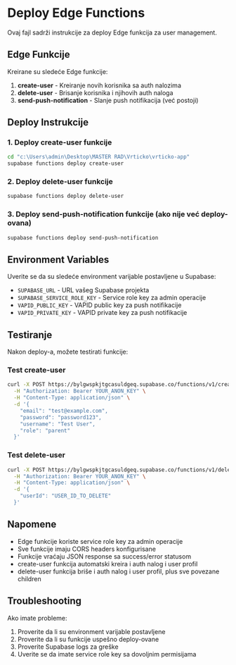 # Deploy Edge Functions

Ovaj fajl sadrži instrukcije za deploy Edge funkcija za user management.

## Edge Funkcije

Kreirane su sledeće Edge funkcije:

1. **create-user** - Kreiranje novih korisnika sa auth nalozima
2. **delete-user** - Brisanje korisnika i njihovih auth naloga
3. **send-push-notification** - Slanje push notifikacija (već postoji)

## Deploy Instrukcije

### 1. Deploy create-user funkcije

```bash
cd "c:\Users\admin\Desktop\MASTER RAD\Vrticko\vrticko-app"
supabase functions deploy create-user
```

### 2. Deploy delete-user funkcije

```bash
supabase functions deploy delete-user
```

### 3. Deploy send-push-notification funkcije (ako nije već deploy-ovana)

```bash
supabase functions deploy send-push-notification
```

## Environment Variables

Uverite se da su sledeće environment varijable postavljene u Supabase:

- `SUPABASE_URL` - URL vašeg Supabase projekta
- `SUPABASE_SERVICE_ROLE_KEY` - Service role key za admin operacije
- `VAPID_PUBLIC_KEY` - VAPID public key za push notifikacije
- `VAPID_PRIVATE_KEY` - VAPID private key za push notifikacije

## Testiranje

Nakon deploy-a, možete testirati funkcije:

### Test create-user

```bash
curl -X POST https://bylgwspkjtgcasuldgeq.supabase.co/functions/v1/create-user \
  -H "Authorization: Bearer YOUR_ANON_KEY" \
  -H "Content-Type: application/json" \
  -d '{
    "email": "test@example.com",
    "password": "password123",
    "username": "Test User",
    "role": "parent"
  }'
```

### Test delete-user

```bash
curl -X POST https://bylgwspkjtgcasuldgeq.supabase.co/functions/v1/delete-user \
  -H "Authorization: Bearer YOUR_ANON_KEY" \
  -H "Content-Type: application/json" \
  -d '{
    "userId": "USER_ID_TO_DELETE"
  }'
```

## Napomene

- Edge funkcije koriste service role key za admin operacije
- Sve funkcije imaju CORS headers konfigurisane
- Funkcije vraćaju JSON response sa success/error statusom
- create-user funkcija automatski kreira i auth nalog i user profil
- delete-user funkcija briše i auth nalog i user profil, plus sve povezane children

## Troubleshooting

Ako imate probleme:

1. Proverite da li su environment varijable postavljene
2. Proverite da li su funkcije uspešno deploy-ovane
3. Proverite Supabase logs za greške
4. Uverite se da imate service role key sa dovoljnim permisijama
